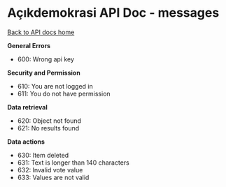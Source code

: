 # Açıkdemokrasi API Doc - messages

[Back to API docs home](Home)

**General Errors**

- 600: Wrong api key

**Security and Permission**

- 610: You are not logged in
- 611: You do not have permission

**Data retrieval**

- 620: Object not found
- 621: No results found

**Data actions**

- 630: Item deleted
- 631: Text is longer than 140 characters
- 632: Invalid vote value
- 633: Values are not valid
